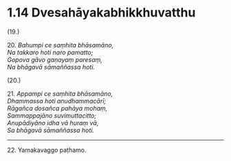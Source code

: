 

# 1.14 Dvesahāyakabhikkhuvatthu



(19.)

20\. _Bahumpi ce saṃhita bhāsamāno,_  
_Na takkaro hoti naro pamatto;_  
_Gopova gāvo gaṇayaṃ paresaṃ,_  
_Na bhāgavā sāmaññassa hoti._  


(20.)

21\. _Appampi ce saṃhita bhāsamāno,_  
_Dhammassa hoti anudhammacārī;_  
_Rāgañca dosañca pahāya mohaṃ,_  
_Sammappajāno suvimuttacitto;_  
_Anupādiyāno idha vā huraṃ vā,_  
_Sa bhāgavā sāmaññassa hoti._  


---

22\. Yamakavaggo paṭhamo.





